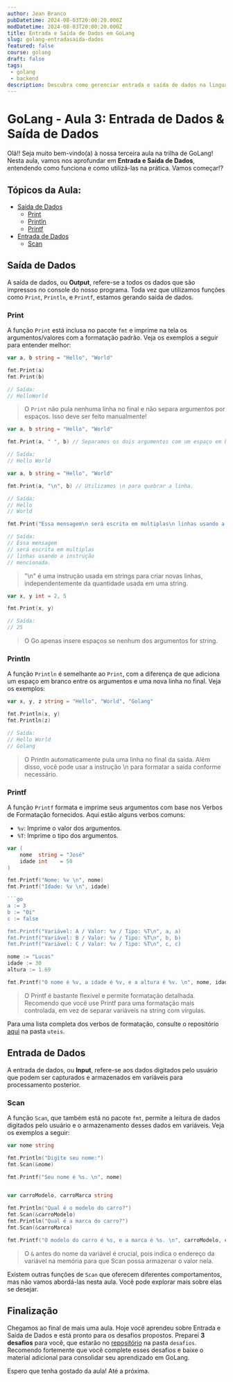 ```yaml
---
author: Jean Branco
pubDatetime: 2024-08-03T20:00:20.000Z
modDatetime: 2024-08-03T20:00:20.000Z
title: Entrada e Saída de Dados em GoLang
slug: golang-entradasaida-dados
featured: false
course: golang
draft: false
tags:
 - golang
 - backend
description: Descubra como gerenciar entrada e saída de dados na linguagem GoLang.
--- 
```


# GoLang - Aula 3: Entrada de Dados & Saída de Dados

Olá!! Seja muito bem-vindo(a) à nossa terceira aula na trilha de GoLang! Nesta aula, vamos nos aprofundar em **Entrada e Saída de Dados**, entendendo como funciona e como utilizá-las na prática. Vamos começar!?

## Tópicos da Aula:

- [Saída de Dados](#saída-de-dados)
  - [Print](#print)
  - [Println](#println)
  - [Printf](#printf)
- [Entrada de Dados](#entrada-de-dados)
  - [Scan](#scan)

## Saída de Dados

A saída de dados, ou **Output**, refere-se a todos os dados que são impressos no console do nosso programa. Toda vez que utilizamos funções como `Print`, `Println`, e `Printf`, estamos gerando saída de dados.

### Print

A função `Print` está inclusa no pacote `fmt` e imprime na tela os argumentos/valores com a formatação padrão. Veja os exemplos a seguir para entender melhor:

```go
var a, b string = "Hello", "World"

fmt.Print(a)
fmt.Print(b)

// Saída: 
// HelloWorld
```

> O `Print` não pula nenhuma linha no final e não separa argumentos por espaços. Isso deve ser feito manualmente!

```go
var a, b string = "Hello", "World"

fmt.Print(a, " ", b) // Separamos os dois argumentos com um espaço em branco.

// Saída:
// Hello World
```

```go
var a, b string = "Hello", "World"

fmt.Print(a, "\n", b) // Utilizamos \n para quebrar a linha.

// Saída:
// Hello
// World
```

```go
fmt.Print("Essa mensagem\n será escrita em multiplas\n linhas usando a instrução\n mencionada.\n")

// Saída:
// Essa mensagem
// será escrita em multiplas
// linhas usando a instrução
// mencionada.
```

> "\n" é uma instrução usada em strings para criar novas linhas, independentemente da quantidade usada em uma string.

```go
var x, y int = 2, 5

fmt.Print(x, y)

// Saída:
// 25
```

> O Go apenas insere espaços se nenhum dos argumentos for string.

### Println

A função `Println` é semelhante ao `Print`, com a diferença de que adiciona um espaço em branco entre os argumentos e uma nova linha no final. Veja os exemplos:

```go
var x, y, z string = "Hello", "World", "Golang"

fmt.Println(x, y)
fmt.Println(z)

// Saída:
// Hello World
// Golang
```

> O Println automaticamente pula uma linha no final da saída. Além disso, você pode usar a instrução \n para formatar a saída conforme necessário.

### Printf

A função `Printf` formata e imprime seus argumentos com base nos Verbos de Formatação fornecidos. Aqui estão alguns verbos comuns:

- `%v`: Imprime o valor dos argumentos.
- `%T`: Imprime o tipo dos argumentos.

```go
var (
	nome  string = "José"
	idade int    = 50
)

fmt.Printf("Nome: %v \n", nome) 
fmt.Printf("Idade: %v \n", idade)

```go
a := 3
b := "Oi"
c := false

fmt.Printf("Variável: A / Valor: %v / Tipo: %T\n", a, a)
fmt.Printf("Variável: B / Valor: %v / Tipo: %T\n", b, b)
fmt.Printf("Variável: C / Valor: %v / Tipo: %T\n", c, c)
```

```go
nome := "Lucas"
idade := 30
altura := 1.69

fmt.Printf("O nome é %v, a idade é %v, e a altura é %v. \n", nome, idade, altura)
```
 
> O Printf é bastante flexível e permite formatação detalhada. Recomendo que você use Printf para uma formatação mais controlada, em vez de separar variáveis na string com vírgulas.

Para uma lista completa dos verbos de formatação, consulte o repositório [aqui](https://github.com/Jeanz1nn/golang-material) na pasta `uteis`.

## Entrada de Dados

A entrada de dados, ou **Input**, refere-se aos dados digitados pelo usuário que podem ser capturados e armazenados em variáveis para processamento posterior.

### Scan

A função `Scan`, que também está no pacote `fmt`, permite a leitura de dados digitados pelo usuário e o armazenamento desses dados em variáveis. Veja os exemplos a seguir:

```go
var nome string 

fmt.Println("Digite seu nome:")
fmt.Scan(&nome) 

fmt.Printf("Seu nome é %s. \n", nome)
```

```go

var carroModelo, carroMarca string

fmt.Println("Qual é o modelo do carro?")
fmt.Scan(&carroModelo)
fmt.Println("Qual é a marca do carro?")
fmt.Scan(&carroMarca)

fmt.Printf("O modelo do carro é %s, e a marca é %s. \n", carroModelo, carroMarca)
```

> O `&` antes do nome da variável é crucial, pois indica o endereço da variável na memória para que Scan possa armazenar o valor nela.

Existem outras funções de `Scan` que oferecem diferentes comportamentos, mas não vamos abordá-las nesta aula. Você pode explorar mais sobre elas se desejar.

## Finalização

Chegamos ao final de mais uma aula. Hoje você aprendeu sobre Entrada e Saída de Dados e está pronto para os desafios propostos. Preparei **3 desafios** para você, que estarão no [repositório](https://github.com/Jeanz1nn/golang-material) na pasta `desafios`. Recomendo fortemente que você complete esses desafios e baixe o material adicional para consolidar seu aprendizado em GoLang.

Espero que tenha gostado da aula! Até a próxima.
